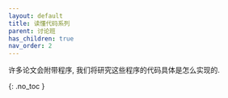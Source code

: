 ```yaml
---
layout: default
title: 读懂代码系列
parent: 讨论班
has_children: true
nav_order: 2
---
```


许多论文会附带程序, 我们将研究这些程序的代码具体是怎么实现的.

{: .no_toc }
